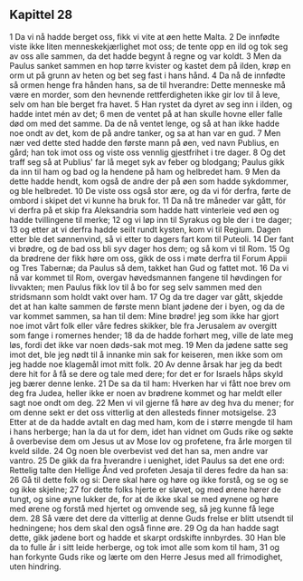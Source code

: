 ## Kapittel 28

1 Da vi nå hadde berget oss, fikk vi vite at øen hette Malta.
2 De innfødte viste ikke liten menneskekjærlighet mot oss; de tente opp en ild og tok seg av oss alle sammen, da det hadde begynt å regne og var koldt.
3 Men da Paulus sanket sammen en hop tørre kvister og kastet dem på ilden, krøp en orm ut på grunn av heten og bet seg fast i hans hånd.
4 Da nå de innfødte så ormen henge fra hånden hans, sa de til hverandre: Dette menneske må være en morder, som den hevnende rettferdigheten ikke gir lov til å leve, selv om han ble berget fra havet.
5 Han rystet da dyret av seg inn i ilden, og hadde intet mén av det;
6 men de ventet på at han skulle hovne eller falle død om med det samme. Da de nå ventet lenge, og så at han ikke hadde noe ondt av det, kom de på andre tanker, og sa at han var en gud.
7 Men nær ved dette sted hadde den første mann på øen, ved navn Publius, en gård; han tok imot oss og viste oss vennlig gjestfrihet i tre dager.
8 Og det traff seg så at Publius' far lå meget syk av feber og blodgang; Paulus gikk da inn til ham og bad og la hendene på ham og helbredet ham.
9 Men da dette hadde hendt, kom også de andre der på øen som hadde sykdommer, og ble helbredet.
10 De viste oss også stor ære, og da vi fór derfra, førte de ombord i skipet det vi kunne ha bruk for.
11 Da nå tre måneder var gått, fór vi derfra på et skip fra Aleksandria som hadde hatt vinterleie ved øen og hadde tvillingene til merke;
12 og vi løp inn til Syrakus og ble der i tre dager;
13 og etter at vi derfra hadde seilt rundt kysten, kom vi til Regium. Dagen etter ble det sønnenvind, så vi etter to dagers fart kom til Puteoli.
14 Der fant vi brødre, og de bad oss bli syv dager hos dem; og så kom vi til Rom.
15 Og da brødrene der fikk høre om oss, gikk de oss i møte derfra til Forum Appii og Tres Tabernæ; da Paulus så dem, takket han Gud og fattet mot.
16 Da vi nå var kommet til Rom, overgav høvedsmannen fangene til høvdingen for livvakten; men Paulus fikk lov til å bo for seg selv sammen med den stridsmann som holdt vakt over ham.
17 Og da tre dager var gått, skjedde det at han kalte sammen de første menn blant jødene der i byen, og da de var kommet sammen, sa han til dem: Mine brødre! jeg som ikke har gjort noe imot vårt folk eller våre fedres skikker, ble fra Jerusalem av overgitt som fange i romernes hender;
18 da de hadde forhørt meg, ville de late meg løs, fordi det ikke var noen døds-sak mot meg.
19 Men da jødene satte seg imot det, ble jeg nødt til å innanke min sak for keiseren, men ikke som om jeg hadde noe klagemål imot mitt folk.
20 Av denne årsak har jeg da bedt dere hit for å få se dere og tale med dere; for det er for Israels håps skyld jeg bærer denne lenke.
21 De sa da til ham: Hverken har vi fått noe brev om deg fra Judea, heller ikke er noen av brødrene kommet og har meldt eller sagt noe ondt om deg.
22 Men vi vil gjerne få høre av deg hva du mener; for om denne sekt er det oss vitterlig at den allesteds finner motsigelse.
23 Etter at de da hadde avtalt en dag med ham, kom de i større mengde til ham i hans herberge; han la da ut for dem, idet han vidnet om Guds rike og søkte å overbevise dem om Jesus ut av Mose lov og profetene, fra årle morgen til kveld silde.
24 Og noen ble overbevist ved det han sa, men andre var vantro.
25 De gikk da fra hverandre i uenighet, idet Paulus sa det ene ord: Rettelig talte den Hellige Ånd ved profeten Jesaja til deres fedre da han sa:
26 Gå til dette folk og si: Dere skal høre og høre og ikke forstå, og se og se og ikke skjelne;
27 for dette folks hjerte er sløvet, og med ørene hører de tungt, og sine øyne lukker de, for at de ikke skal se med øynene og høre med ørene og forstå med hjertet og omvende seg, så jeg kunne få lege dem.
28 Så være det dere da vitterlig at denne Guds frelse er blitt utsendt til hedningene; hos dem skal den også finne øre.
29 Og da han hadde sagt dette, gikk jødene bort og hadde et skarpt ordskifte innbyrdes.
30 Han ble da to fulle år i sitt leide herberge, og tok imot alle som kom til ham,
31 og han forkynte Guds rike og lærte om den Herre Jesus med all frimodighet, uten hindring.
